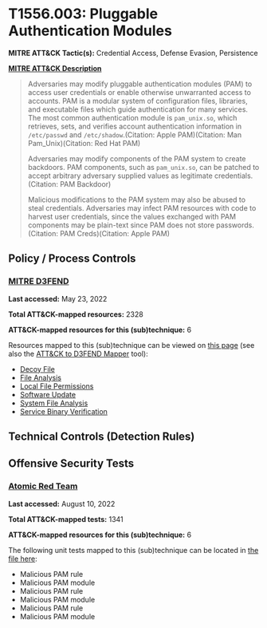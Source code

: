 # T1556.003: Pluggable Authentication Modules
**MITRE ATT&CK Tactic(s):** Credential Access, Defense Evasion, Persistence

**[MITRE ATT&CK Description](https://attack.mitre.org/techniques/T1556/003)**
<blockquote>Adversaries may modify pluggable authentication modules (PAM) to access user credentials or enable otherwise unwarranted access to accounts. PAM is a modular system of configuration files, libraries, and executable files which guide authentication for many services. The most common authentication module is <code>pam_unix.so</code>, which retrieves, sets, and verifies account authentication information in <code>/etc/passwd</code> and <code>/etc/shadow</code>.(Citation: Apple PAM)(Citation: Man Pam_Unix)(Citation: Red Hat PAM)

Adversaries may modify components of the PAM system to create backdoors. PAM components, such as <code>pam_unix.so</code>, can be patched to accept arbitrary adversary supplied values as legitimate credentials.(Citation: PAM Backdoor)

Malicious modifications to the PAM system may also be abused to steal credentials. Adversaries may infect PAM resources with code to harvest user credentials, since the values exchanged with PAM components may be plain-text since PAM does not store passwords.(Citation: PAM Creds)(Citation: Apple PAM)</blockquote>

## Policy / Process Controls
### [MITRE D3FEND](https://d3fend.mitre.org/)
**Last accessed:** May 23, 2022

**Total ATT&CK-mapped resources:** 2328

**ATT&CK-mapped resources for this (sub)technique:** 6

Resources mapped to this (sub)technique can be viewed on [this page](https://d3fend.mitre.org/) (see also the [ATT&CK to D3FEND Mapper](https://d3fend.mitre.org/tools/attack-mapper) tool):

* [Decoy File](https://d3fend.mitre.org/technique/d3f:DecoyFile)
* [File Analysis](https://d3fend.mitre.org/technique/d3f:FileAnalysis)
* [Local File Permissions](https://d3fend.mitre.org/technique/d3f:LocalFilePermissions)
* [Software Update](https://d3fend.mitre.org/technique/d3f:SoftwareUpdate)
* [System File Analysis](https://d3fend.mitre.org/technique/d3f:SystemFileAnalysis)
* [Service Binary Verification](https://d3fend.mitre.org/technique/d3f:ServiceBinaryVerification)

## Technical Controls (Detection Rules)

## Offensive Security Tests
### [Atomic Red Team](https://github.com/redcanaryco/atomic-red-team)
**Last accessed:** August 10, 2022

**Total ATT&CK-mapped tests:** 1341

**ATT&CK-mapped resources for this (sub)technique:** 6

The following unit tests mapped to this (sub)technique can be located in [the file here](https://github.com/redcanaryco/atomic-red-team/tree/master/atomics/T1556.003/T1556.003.yaml):

* Malicious PAM rule
* Malicious PAM module
* Malicious PAM rule
* Malicious PAM module
* Malicious PAM rule
* Malicious PAM module

